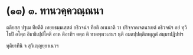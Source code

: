 <h1>(๑๓) ๓. ทานวคฺควณฺณนา</h1>
<p> ตติยสฺส ปฐเม ทียตีติ  เทยฺยธมฺมเสฺสตํ อธิวจนํฯ ทียติ อเนนาติ วา  ปริจฺจาคเจตนาเยตํ อธิวจนํฯ อยํ ทุวิโธปิ อโตฺถ อิธาธิเปฺปโตติ อาห ติอาทิฯ ตตฺถ ติ ทาตพฺพวเสนฯ นฺติ อมตปฺปตฺติเหตุภูตํ สมฺมาปฎิปทํฯ</p>


<p> ทุติยาทีนิ จ สุวิเญฺญยฺยาเนวฯ</p>

</p>





